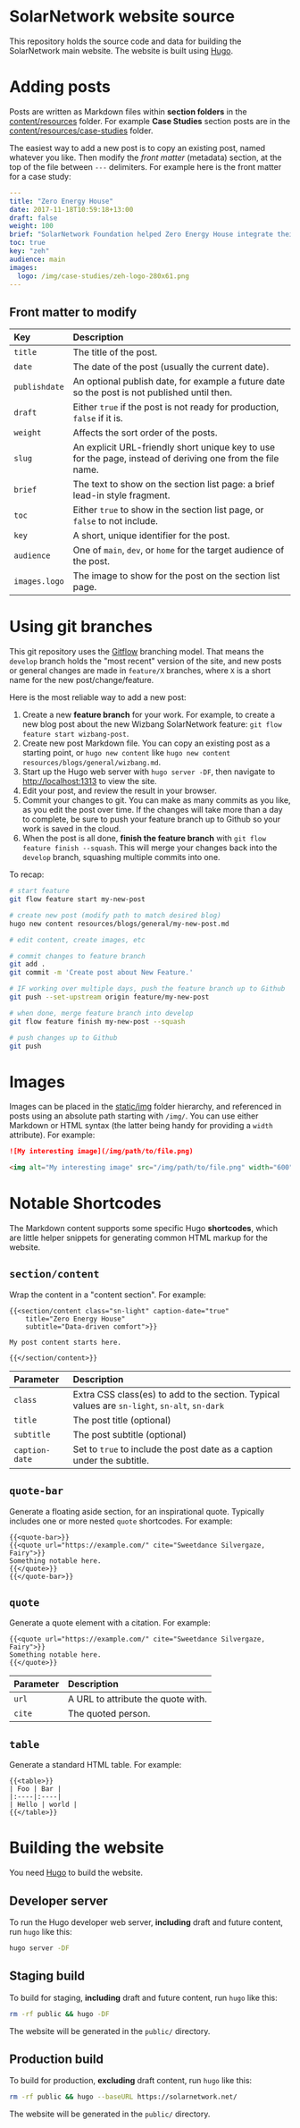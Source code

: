 # SolarNetwork website source

This repository holds the source code and data for building the SolarNetwork main website. The
website is built using [Hugo][hugo].

# Adding posts

Posts are written as Markdown files within **section folders** in the
[content/resources](./content/resources/) folder. For example **Case Studies** section posts are in
the [content/resources/case-studies](./content/resources/case-studies/) folder.

The easiest way to add a new post is to copy an existing post, named whatever you like. Then modify
the _front matter_ (metadata) section, at the top of the file between `---` delimiters. For example
here is the front matter for a case study:

```yml
---
title: "Zero Energy House"
date: 2017-11-18T10:59:18+13:00
draft: false
weight: 100
brief: "SolarNetwork Foundation helped Zero Energy House integrate their building management system with SolarNetwork to enable real-time sharing of the house's energy environment."
toc: true
key: "zeh"
audience: main
images:
  logo: /img/case-studies/zeh-logo-280x61.png
---
```

## Front matter to modify

| Key | Description |
|:----|:------------|
| `title` | The title of the post. |
| `date`  | The date of the post (usually the current date). |
| `publishdate` | An optional publish date, for example a future date so the post is not published until then. |
| `draft` | Either `true` if the post is not ready for production, `false` if it is. |
| `weight` | Affects the sort order of the posts. |
| `slug` | An explicit URL-friendly short unique key to use for the page, instead of deriving one from the file name. |
| `brief`  | The text to show on the section list page: a brief lead-in style fragment. |
| `toc`    | Either `true` to show in the section list page, or `false` to not include. |
| `key`    | A short, unique identifier for the post. |
| `audience` | One of `main`, `dev`, or `home` for the target audience of the post. |
| `images.logo` | The image to show for the post on the section list page. |

# Using git branches

This git repository uses the [Gitflow](https://www.atlassian.com/git/tutorials/comparing-workflows/gitflow-workflow)
branching model. That means the `develop` branch holds the "most recent" version of the site, and new posts or
general changes are made in `feature/X` branches, where `X` is a short name for the new post/change/feature.

Here is the most reliable way to add a new post:

 1. Create a new **feature branch** for your work. For example, to create a new blog post about the
    new Wizbang SolarNetwork feature: `git flow feature start wizbang-post`.
 2. Create new post Markdown file. You can copy an existing post as a starting point, or `hugo new
    content` like `hugo new content resources/blogs/general/wizbang.md`.
 3. Start up the Hugo web server with `hugo server -DF`, then navigate to <http://localhost:1313> to
    view the site.
 4. Edit your post, and review the result in your browser.
 5. Commit your changes to git. You can make as many commits as you like, as you edit the post over
    time. If the changes will take more than a day to complete, be sure to push your feature branch
    up to Github so your work is saved in the cloud.
 6. When the post is all done, **finish the feature branch** with `git flow feature finish --squash`.
    This will merge your changes back into the `develop` branch, squashing multiple commits into one.

To recap:

```sh
# start feature
git flow feature start my-new-post

# create new post (modify path to match desired blog)
hugo new content resources/blogs/general/my-new-post.md

# edit content, create images, etc

# commit changes to feature branch
git add .
git commit -m 'Create post about New Feature.'

# IF working over multiple days, push the feature branch up to Github
git push --set-upstream origin feature/my-new-post

# when done, merge feature branch into develop
git flow feature finish my-new-post --squash

# push changes up to Github
git push
```

# Images

Images can be placed in the [static/img](./static/img/) folder hierarchy, and referenced in posts
using an absolute path starting with `/img/`. You can use either Markdown or HTML syntax (the latter
being handy for providing a `width` attribute). For example:

```md
![My interesting image](/img/path/to/file.png)
```

```html
<img alt="My interesting image" src="/img/path/to/file.png" width="600">
```

# Notable Shortcodes

The Markdown content supports some specific Hugo **shortcodes**, which are little helper snippets for
generating common HTML markup for the website.

## `section/content`

Wrap the content in a "content section". For example:

```
{{<section/content class="sn-light" caption-date="true"
    title="Zero Energy House"
    subtitle="Data-driven comfort">}}

My post content starts here.

{{</section/content>}}
```

| Parameter | Description |
|:----------|:------------|
| `class` | Extra CSS class(es) to add to the section. Typical values are `sn-light`, `sn-alt`, `sn-dark` |
| `title` | The post title (optional) |
| `subtitle` | The post subtitle (optional) |
| `caption-date` | Set to `true` to include the post date as a caption under the subtitle. |

## `quote-bar`

Generate a floating aside section, for an inspirational quote. Typically includes one or more nested
`quote` shortcodes. For example:

```
{{<quote-bar>}}
{{<quote url="https://example.com/" cite="Sweetdance Silvergaze, Fairy">}}
Something notable here.
{{</quote>}}
{{</quote-bar>}}
```

## `quote`

Generate a quote element with a citation. For example:

```
{{<quote url="https://example.com/" cite="Sweetdance Silvergaze, Fairy">}}
Something notable here.
{{</quote>}}
```

| Parameter | Description |
|:----------|:------------|
| `url` | A URL to attribute the quote with. |
| `cite` | The quoted person. |

## `table`

Generate a standard HTML table. For example:

```
{{<table>}}
| Foo | Bar |
|:----|:----|
| Hello | world |
{{</table>}}
```

# Building the website

You need [Hugo][hugo] to build the website.

## Developer server

To run the Hugo developer web server, **including** draft and future content, run `hugo`
like this:

```sh
hugo server -DF
```

## Staging build

To build for staging, **including** draft and future content, run `hugo` like this:

```sh
rm -rf public && hugo -DF
```

The website will be generated in the `public/` directory.

## Production build

To build for production, **excluding** draft content, run `hugo` like this:

```sh
rm -rf public && hugo --baseURL https://solarnetwork.net/
```

The website will be generated in the `public/` directory.

[hugo]: https://gohugo.io/
